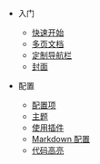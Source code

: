 <!-- _navbar.md -->

* 入门
  * [快速开始]()
  * [多页文档]()
  * [定制导航栏]()
  * [封面]()


* 配置
  * [配置项]()
  * [主题]()
  * [使用插件]()
  * [Markdown 配置]()
  * [代码高亮]()
